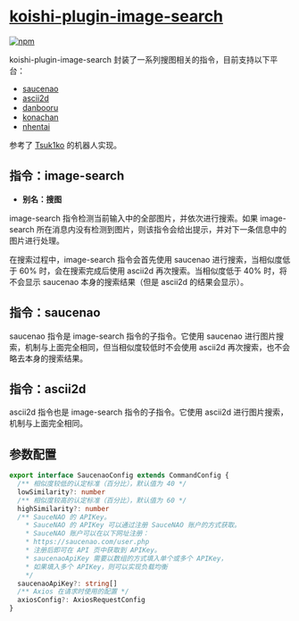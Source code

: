 # [koishi-plugin-image-search](https://koishi.js.org/plugins/other/image-search)
 
[![npm](https://img.shields.io/npm/v/koishi-plugin-image-search?style=flat-square)](https://www.npmjs.com/package/koishi-plugin-image-search)

koishi-plugin-image-search 封装了一系列搜图相关的指令，目前支持以下平台：

- [saucenao](https://saucenao.com/)
- [ascii2d](https://ascii2d.net/)
- [danbooru](https://github.com/danbooru/danbooru)
- [konachan](http://konachan.net/)
- [nhentai](https://nhentai.net/)

参考了 [Tsuk1ko](https://github.com/Tsuk1ko/CQ-picfinder-robot) 的机器人实现。

## 指令：image-search

- **别名：搜图**

image-search 指令检测当前输入中的全部图片，并依次进行搜索。如果 image-search 所在消息内没有检测到图片，则该指令会给出提示，并对下一条信息中的图片进行处理。

在搜索过程中，image-search 指令会首先使用 saucenao 进行搜索，当相似度低于 60% 时，会在搜索完成后使用 ascii2d 再次搜索。当相似度低于 40% 时，将不会显示 saucenao 本身的搜索结果（但是 ascii2d 的结果会显示）。

## 指令：saucenao

saucenao 指令是 image-search 指令的子指令。它使用 saucenao 进行图片搜索，机制与上面完全相同，但当相似度较低时不会使用 ascii2d 再次搜索，也不会略去本身的搜索结果。

## 指令：ascii2d

ascii2d 指令也是 image-search 指令的子指令。它使用 ascii2d 进行图片搜索，机制与上面完全相同。

## 参数配置

```ts
export interface SaucenaoConfig extends CommandConfig {
  /** 相似度较低的认定标准（百分比），默认值为 40 */
  lowSimilarity?: number
  /** 相似度较高的认定标准（百分比），默认值为 60 */
  highSimilarity?: number
  /** SauceNAO 的 APIKey。
    * SauceNAO 的 APIKey 可以通过注册 SauceNAO 账户的方式获取。
    * SauceNAO 账户可以在以下网址注册：
    * https://saucenao.com/user.php
    * 注册后即可在 API 页中获取到 APIKey。
    * saucenaoApiKey 需要以数组的方式填入单个或多个 APIKey，
    * 如果填入多个 APIKey，则可以实现负载均衡
    */
  saucenaoApiKey?: string[]
  /** Axios 在请求时使用的配置 */
  axiosConfig?: AxiosRequestConfig
}
```
